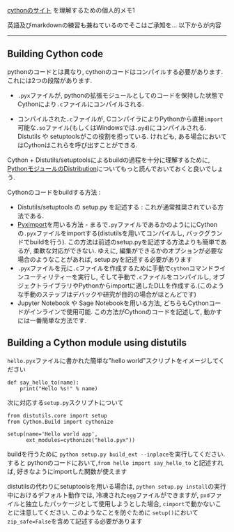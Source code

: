 [cythonのサイト](http://docs.cython.org/en/latest/src/quickstart/build.html) を理解するための個人的メモ1

英語及びmarkdownの練習も兼ねているのでそこはご承知を... 以下からが内容

***

## Building Cython code

pythonのコードとは異なり, cythonのコードはコンパイルする必要があります. これには2つの段階があります.

- `.pyx`ファイルが, pythonの拡張モジュールとしてのコードを保持した状態でCythonにより`.c`ファイルにコンパイルされる.

- コンパイルされた`.c`ファイルが, CコンパイラによりPythonから直接`import`可能な`.so`ファイル(もしくはWindowsでは`.pyd`)にコンパイルされる.
Distutils や setuptoolsがこの役割を担っている. けれども, ある場合においてはCythonはこれらを呼び出すことができる.

Cython + Distutils/setuptoolsによるbuildの過程を十分に理解するために, 
[PythonモジュールのDistribution](https://docs.python.org/3/distributing/index.html)についてもっと読んでおいておくと良いでしょう.


Cythonのコードをbuildする方法 :
- Distutils/setuptools の setup.py を記述する : これが通常推奨されている方法である.
- [Pyximport](http://docs.cython.org/en/latest/src/userguide/source_files_and_compilation.html#pyximport)を用いる方法 - まるで`.py`ファイルであるかのようににCythonの`.pyx`ファイルをimportする(distutilsを用いてコンパイルし, バックグランドでbuildを行う). この方法は前述のsetup.pyを記述する方法よりも簡単であるが, 柔軟な対応ができない. ゆえに, 編集ができるかのオプションが必要な場合のようなことがあれば, setup.pyを記述する必要があります
- `.pyx`ファイルを元に`.c`ファイルを作成するために手動で`cython`コマンドラインユーティリティーを実行し, そして手動で`.c`ファイルをコンパイルし, オブジェクトライブラリやPythonからimportに適したDLLを作成する.(このような手動のステップはデバックや研究が目的の場合がほとんどです)
- Jupyter Notebook や Sage Notebookを用いる方法, どちらもCythonコードがインラインで使用可能. この方法がCythonのコードを記述して, 動かすには一番簡単な方法です.



## Building a Cython module using distutils
```hello.pyx```ファイルに書かれた簡単な"hello world"スクリプトをイメージしてください

```python3
def say_hello_to(name):
    print("Hello %s!" % name)
```

次に対応する```setup.py```スクリプトについて

```python3
from distutils.core import setup
from Cython.Build import cythonize

setup(name='Hello world app',
      ext_modules=cythonize("hello.pyx"))
```

buildを行うために ```python setup.py build_ext --inplace```を実行してください.
すると pythonのコードにおいて,```from hello import say_hello_to``` と記述すれば, 好きなようにimportした関数が使えます


distutilsの代わりにsetuptoolsを用いる場合は, ```python setup.py install```の実行中におけるデフォルト動作では, 冷凍された```egg```ファイルができますが, ```pxd```ファイルと独立したパッケージとして使用しようとした場合, ```cimport```で動かないことに注意してください. このようなことを防ぐために ```setup()```において```zip_safe=False```を含めて記述する必要があります








